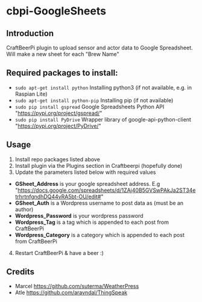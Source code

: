 # cbpi-GoogleSheets
## Introduction
CraftBeerPi plugin to upload sensor and actor data to Google Spreadsheet. Will make a new sheet for each "Brew Name"

## Required packages to install:
- `sudo apt-get install python` Installing python3 (if not available, e.g. in Raspian Lite)
- `sudo apt-get install python-pip` Installing pip (if not available)
- `sudo pip install gspread` Google Spreadsheets Python API "https://pypi.org/project/gspread/"
- `sudo pip install PyDrive` Wrapper library of google-api-python-client "https://pypi.org/project/PyDrive/"

## Usage
1. Install repo packages listed above
2. Install plugin via the Plugins section in Craftbeerpi (hopefully done)
3. Update the parameters listed below with required values
- **GSheet_Address** is your google spreadsheet address. E.g "https://docs.google.com/spreadsheets/d/1ZAj40B5GVSwPAkJa2ST34etrhrtnfgndhDQ44vRA5bt-OU/edit#"
- **GSheet_Auth** is a Wordpress username to post data as  (must be an author)
- **Wordpress_Password** is your wordpress password
- **Wordpress_Tag** is a tag which is appended to each post from CraftBeerPi
- **Wordpress_Category** is a category which is appended to each post from CraftBeerPi
4. Restart CraftBeerPi & have a beer :)

## Credits
- Marcel https://github.com/suterma/WeatherPress
- Atle https://github.com/aravndal/ThingSpeak
